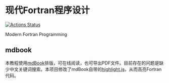 # 现代Fortran程序设计

[![Actions Status](https://github.com/fortran-fans/modern-fortran-programming/workflows/mdbook/badge.svg)](https://github.com/fortran-fans/modern-fortran-programming/actions)

Modern Fortran Programming


## mdbook
本教程使用[mdBook](https://github.com/rust-lang/mdBook)排版，可在线阅读，也可导出PDF文件。目前存在的问题是缺少中文关键词搜索。本项目修改了mdBook自带的[highlight.js](https://highlightjs.org/)，从而高亮Fortran代码。


